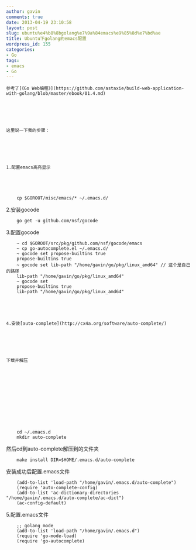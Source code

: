 ```yaml
---
author: gavin
comments: true
date: 2013-04-19 23:10:58
layout: post
slug: ubuntu%e4%b8%8bgolang%e7%9a%84emacs%e9%85%8d%e7%bd%ae
title: Ubuntu下golang的emacs配置
wordpress_id: 155
categories:
- Go
tags:
- emacs
- Go
---
```



	参考了[《Go Web编程》](https://github.com/astaxie/build-web-application-with-golang/blob/master/ebook/01.4.md) 






	这里说一下我的步骤：






	1.配置emacs高亮显示 




    
        cp $GOROOT/misc/emacs/* ~/.emacs.d/


2.安装gocode



	  







	  





    
        go get -u github.com/nsf/gocode


3.配置gocode  


    
        ~ cd $GOROOT/src/pkg/github.com/nsf/gocode/emacs
        ~ cp go-autocomplete.el ~/.emacs.d/
        ~ gocode set propose-builtins true
        propose-builtins true
        ~ gocode set lib-path "/home/gavin/go/pkg/linux_amd64" // 这个是自己的路径
        lib-path "/home/gavin/go/pkg/linux_amd64"
        ~ gocode set
        propose-builtins true
        lib-path "/home/gavin/go/pkg/linux_amd64"





	4.安装[auto-complete](http://cx4a.org/software/auto-complete/) 






	下载并解压






	  





    
        cd ~/.emacs.d
        mkdir auto-complete


然后cd到auto-complete解压到的文件夹



	  







	  





    
        make install DIR=$HOME/.emacs.d/auto-complete


安装成功后配置.emacs文件



	  







	  





    
        (add-to-list 'load-path "/home/gavin/.emacs.d/auto-complete")
        (require 'auto-complete-config)
        (add-to-list 'ac-dictionary-directories "/home/gavin/.emacs.d/auto-complete/ac-dict")
        (ac-config-default)


5.配置.emacs文件



	  







	  





    
        ;; golang mode
        (add-to-list 'load-path "/home/gavin/.emacs.d")
        (require 'go-mode-load)
        (require 'go-autocomplete)





	  







	  


